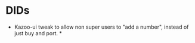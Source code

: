 # DIDs

* Kazoo-ui tweak to allow non super users to "add a number", instead of just buy and port.
  *
